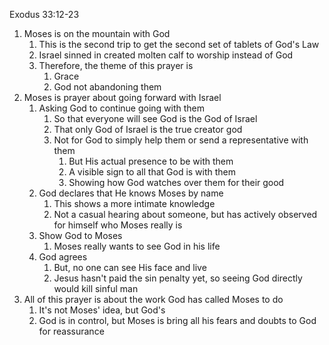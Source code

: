 Exodus 33:12-23

1. Moses is on the mountain with God
	1. This is the second trip to get the second set of tablets of God's Law
	2. Israel sinned in created molten calf to worship instead of God
	3. Therefore, the theme of this prayer is
		1. Grace
		2. God not abandoning them
2. Moses is prayer about going forward with Israel
	1. Asking God to continue going with them
		1. So that everyone will see God is the God of Israel
		2. That only God of Israel is the true creator god
		3. Not for God to simply help them or send a representative with them
			1. But His actual presence to be with them
			2. A visible sign to all that God is with them
			3. Showing how God watches over them for their good
	2. God declares that He knows Moses by name
		1. This shows a more intimate knowledge
		2. Not a casual hearing about someone, but has actively observed for himself who Moses really is
	3. Show God to Moses
		1. Moses really wants to see God in his life
	4. God agrees
		1. But, no one can see His face and live
		2. Jesus hasn't paid the sin penalty yet, so seeing God directly would kill sinful man
3. All of this prayer is about the work God has called Moses to do
	1. It's not Moses' idea, but God's
	2. God is in control, but Moses is bring all his fears and doubts to God for reassurance